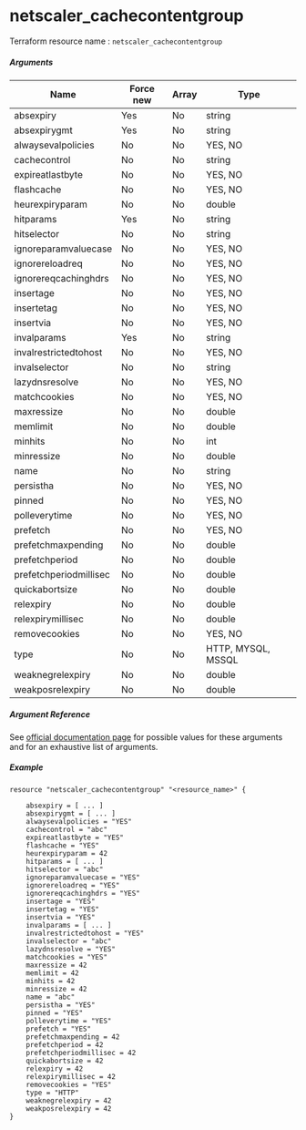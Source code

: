 # netscaler_cachecontentgroup

Terraform resource name : ```netscaler_cachecontentgroup```

##### Arguments

| Name | Force new | Array | Type |
|----|----|----|----|
|absexpiry|Yes|No|string|
|absexpirygmt|Yes|No|string|
|alwaysevalpolicies|No|No|YES, NO|
|cachecontrol|No|No|string|
|expireatlastbyte|No|No|YES, NO|
|flashcache|No|No|YES, NO|
|heurexpiryparam|No|No|double|
|hitparams|Yes|No|string|
|hitselector|No|No|string|
|ignoreparamvaluecase|No|No|YES, NO|
|ignorereloadreq|No|No|YES, NO|
|ignorereqcachinghdrs|No|No|YES, NO|
|insertage|No|No|YES, NO|
|insertetag|No|No|YES, NO|
|insertvia|No|No|YES, NO|
|invalparams|Yes|No|string|
|invalrestrictedtohost|No|No|YES, NO|
|invalselector|No|No|string|
|lazydnsresolve|No|No|YES, NO|
|matchcookies|No|No|YES, NO|
|maxressize|No|No|double|
|memlimit|No|No|double|
|minhits|No|No|int|
|minressize|No|No|double|
|name|No|No|string|
|persistha|No|No|YES, NO|
|pinned|No|No|YES, NO|
|polleverytime|No|No|YES, NO|
|prefetch|No|No|YES, NO|
|prefetchmaxpending|No|No|double|
|prefetchperiod|No|No|double|
|prefetchperiodmillisec|No|No|double|
|quickabortsize|No|No|double|
|relexpiry|No|No|double|
|relexpirymillisec|No|No|double|
|removecookies|No|No|YES, NO|
|type|No|No|HTTP, MYSQL, MSSQL|
|weaknegrelexpiry|No|No|double|
|weakposrelexpiry|No|No|double|

##### Argument Reference

See [official documentation page](https://developer-docs.citrix.com/projects/netscaler-nitro-api/en/11.0/configuration/integrated-caching/cachecontentgroup/cachecontentgroup/) for possible values for these arguments and for an exhaustive list of arguments.

##### Example

```
resource "netscaler_cachecontentgroup" "<resource_name>" {

    absexpiry = [ ... ]
    absexpirygmt = [ ... ]
    alwaysevalpolicies = "YES"
    cachecontrol = "abc"
    expireatlastbyte = "YES"
    flashcache = "YES"
    heurexpiryparam = 42
    hitparams = [ ... ]
    hitselector = "abc"
    ignoreparamvaluecase = "YES"
    ignorereloadreq = "YES"
    ignorereqcachinghdrs = "YES"
    insertage = "YES"
    insertetag = "YES"
    insertvia = "YES"
    invalparams = [ ... ]
    invalrestrictedtohost = "YES"
    invalselector = "abc"
    lazydnsresolve = "YES"
    matchcookies = "YES"
    maxressize = 42
    memlimit = 42
    minhits = 42
    minressize = 42
    name = "abc"
    persistha = "YES"
    pinned = "YES"
    polleverytime = "YES"
    prefetch = "YES"
    prefetchmaxpending = 42
    prefetchperiod = 42
    prefetchperiodmillisec = 42
    quickabortsize = 42
    relexpiry = 42
    relexpirymillisec = 42
    removecookies = "YES"
    type = "HTTP"
    weaknegrelexpiry = 42
    weakposrelexpiry = 42
}
```

